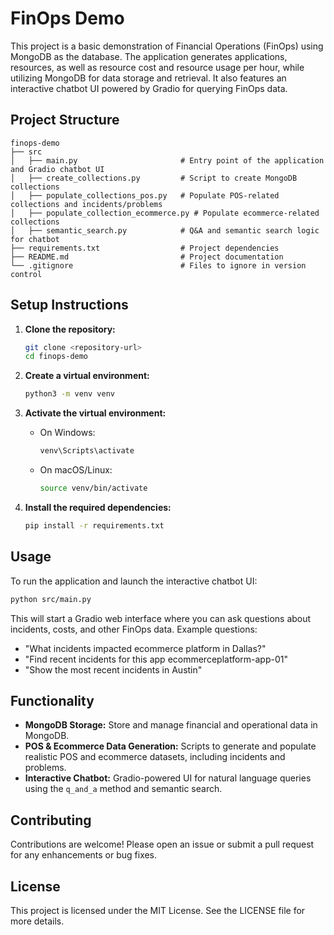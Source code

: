 # FinOps Demo

This project is a basic demonstration of Financial Operations (FinOps) using MongoDB as the database. The application generates applications, resources, as well as resource cost and resource usage per hour, while utilizing MongoDB for data storage and retrieval. It also features an interactive chatbot UI powered by Gradio for querying FinOps data.

## Project Structure

```
finops-demo
├── src
│   ├── main.py                       # Entry point of the application and Gradio chatbot UI
│   ├── create_collections.py         # Script to create MongoDB collections
│   ├── populate_collections_pos.py   # Populate POS-related collections and incidents/problems
│   ├── populate_collection_ecommerce.py # Populate ecommerce-related collections
│   ├── semantic_search.py            # Q&A and semantic search logic for chatbot
├── requirements.txt                  # Project dependencies
├── README.md                         # Project documentation
└── .gitignore                        # Files to ignore in version control
```

## Setup Instructions

1. **Clone the repository:**
   ```sh
   git clone <repository-url>
   cd finops-demo
   ```

2. **Create a virtual environment:**
   ```sh
   python3 -m venv venv
   ```

3. **Activate the virtual environment:**
   - On Windows:
     ```sh
     venv\Scripts\activate
     ```
   - On macOS/Linux:
     ```sh
     source venv/bin/activate
     ```

4. **Install the required dependencies:**
   ```sh
   pip install -r requirements.txt
   ```

## Usage

To run the application and launch the interactive chatbot UI:

```sh
python src/main.py
```

This will start a Gradio web interface where you can ask questions about incidents, costs, and other FinOps data. Example questions:
- "What incidents impacted ecommerce platform in Dallas?"
- "Find recent incidents for this app ecommerceplatform-app-01"
- "Show the most recent incidents in Austin"

## Functionality

- **MongoDB Storage:** Store and manage financial and operational data in MongoDB.
- **POS & Ecommerce Data Generation:** Scripts to generate and populate realistic POS and ecommerce datasets, including incidents and problems.
- **Interactive Chatbot:** Gradio-powered UI for natural language queries using the `q_and_a` method and semantic search.

## Contributing

Contributions are welcome! Please open an issue or submit a pull request for any enhancements or bug fixes.

## License

This project is licensed under the MIT License. See the LICENSE file for more details.